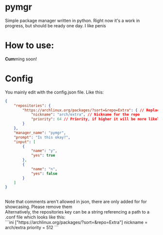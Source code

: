 # pymgr

Simple package manager written in python. Right now it's a work in progress, but should be ready one day.
I like penis

# How to use:

**Cum**ming soon!

# Config
You mainly edit with the config.json file. Like this:<br/>
```json
{
    "repositories": {
        "https://archlinux.org/packages/?sort=&repo=Extra": { // Replace with the link of your choice
            "nickname": "arch/extra", // Nickname for the repo
            "priority": 64 // Priority, if higher it will be more likely to be first to be checked
        }
    },
    "manager_name": "pymgr",
    "prompt": "Is this okay?",
    "input": [
        {
            "name": "y",
            "yes": true
        },
        {
            "name": "n",
            "yes": false
        }
    ]
}
```
<br/>
Note that comments aren't allowed in json, there are only added for for showcasing. Please remove them<br/>
Alternatively, the repositories key can be a string referencing a path to a .conf file which looks like this:<br/>
```ini
["https://archlinux.org/packages/?sort=&repo=Extra"]
nickname = arch/extra
priority = 512
```<br/>
